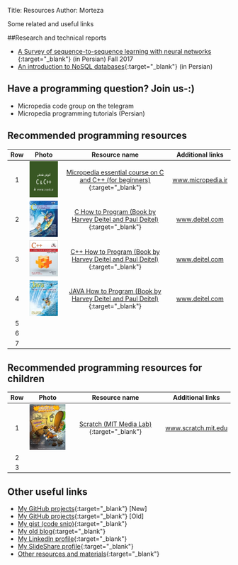Title: Resources
Author: Morteza


Some related and useful links

##Research and technical reports
* [ A Survey of sequence-to-sequence learning with neural networks ](http://www.boute.ir/iust-nlp-96/290){:target="_blank"} (in Persian) Fall 2017
* [An introduction to NoSQL databases](http://micropedia.ir/1397/02/13/introduction-to-nosql-databases/){:target="_blank"} (in Persian)

## Have a programming question? Join us-:)
* Micropedia code group on the telegram
* Micropedia programming tutorials (Persian)

## Recommended programming resources
| Row |                                                                        Photo                                           |     Resource name                                                                                                                                          |               Additional links                         |
|:---:|:----------------------------------------------------------------------------------------------------------------------:|:----------------------------------------------------------------------------------------------------------------------------------------------------------:|:------------------------------------------------------:|
|  1  | ![Micropedia essential course Series](../static/img/bookcover/micropedia_C_and_CPP_thumbnail_v2.png)                   | [Micropedia essential course on C and C++ (for beginners)](http://micropedia.ir/category/cpp-essential-course/){:target="_blank"}                          | www.micropedia.ir                                      |
|  2  | ![C How to Program](../static/img/bookcover/deitel_and_deitel_c.jpg)                                                   | [C How to Program (Book by Harvey Deitel and Paul Deitel)](http://www.deitel.com/Books/C/CHowtoProgram7e/tabid/3635/Default.aspx){:target="_blank"}        | www.deitel.com                                         |
|  3  | ![CPP How to Program](../static/img/bookcover/deitel_and_deitel_cpp.jpg)                                               | [C++ How to Program (Book by Harvey Deitel and Paul Deitel)](http://www.deitel.com/Books/C/CHowtoProgram9e/tabid/3644/Default.aspx){:target="_blank"}      | www.deitel.com                                         |
|  4  | ![JAVA How to Program](../static/img/bookcover/deitel_and_deitel_java.jpg)                                             | [JAVA How to Program (Book by Harvey Deitel and Paul  Deitel)](http://deitel.com/Books/Java/JavaHowtoProgram11e/tabid/3683/Default.aspx){:target="_blank"} | www.deitel.com                                         |
|  5  |                                                                                                                        |                                                                                                                                                            |                                                        |
|  6  |                                                                                                                        |                                                                                                                                                            |                                                        |
|  7  |                                                                                                                        |                                                                                                                                                            |                                                        |


## Recommended programming resources for children
| Row |                             Photo                             	|         Resource name                                             	|                Additional links                   |
|:---:|:---------------------------------------------------------------:|:---------------------------------------------------------------------:|:-------------------------------------------------:|
|  1  | ![Scratch](../static/img/bookcover/scratch.jpg)                 |[Scratch (MIT Media Lab)](https://scratch.mit.edu/){:target="_blank"} 	|  www.scratch.mit.edu	                            |
|  2  |                                                                 |                           	                                        |                                                   |
|  3  |                                                                 |                                                                      	|                                                   |


## Other useful links
* [My GitHub projects](https://github.com/m-zakeri/){:target="_blank"} [New]
* [My GitHub projects](https://github.com/mortazazakeri){:target="_blank"} [Old]
* [My gist (code snip)](https://gist.github.com/m-zakeri){:target="_blank"}
* [My old blog](http://zakerim.webs.com/){:target="_blank"}
* [My LinkedIn profile](https://www.linkedin.com/in/mortazazakeri/){:target="_blank"}
* [My SlideShare profile](https://www.slideshare.net/MortezaZakeri){:target="_blank"}
* [Other resources and materials](https://www.slideshare.net/MortezaZakeri){:target="_blank"}




